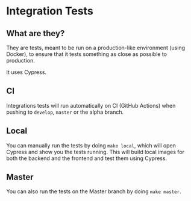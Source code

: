 # Integration Tests

## What are they?

They are tests, meant to be run on a production-like environment (using Docker), to ensure that it tests something as close as possible to production.

It uses Cypress.

## CI

Integrations tests will run automatically on CI (GitHub Actions) when pushing to `develop`, `master` or the alpha branch.

## Local

You can manually run the tests by doing `make local`, which will open Cypress and show you the tests running.
This will build local images for both the backend and the frontend and test them using Cypress.

## Master

You can also run the tests on the Master branch by doing `make master`.